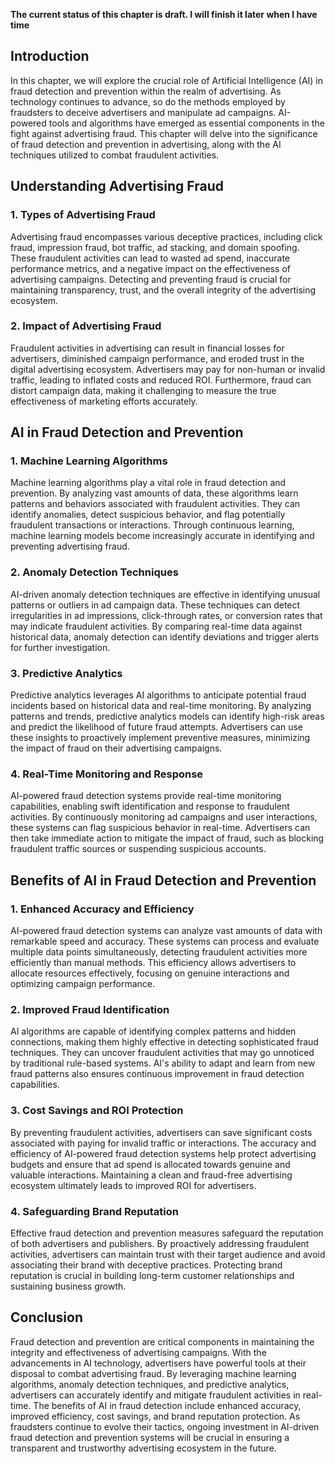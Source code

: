 **The current status of this chapter is draft. I will finish it later when I have time**

Introduction
------------

In this chapter, we will explore the crucial role of Artificial Intelligence (AI) in fraud detection and prevention within the realm of advertising. As technology continues to advance, so do the methods employed by fraudsters to deceive advertisers and manipulate ad campaigns. AI-powered tools and algorithms have emerged as essential components in the fight against advertising fraud. This chapter will delve into the significance of fraud detection and prevention in advertising, along with the AI techniques utilized to combat fraudulent activities.

Understanding Advertising Fraud
-------------------------------

### 1. Types of Advertising Fraud

Advertising fraud encompasses various deceptive practices, including click fraud, impression fraud, bot traffic, ad stacking, and domain spoofing. These fraudulent activities can lead to wasted ad spend, inaccurate performance metrics, and a negative impact on the effectiveness of advertising campaigns. Detecting and preventing fraud is crucial for maintaining transparency, trust, and the overall integrity of the advertising ecosystem.

### 2. Impact of Advertising Fraud

Fraudulent activities in advertising can result in financial losses for advertisers, diminished campaign performance, and eroded trust in the digital advertising ecosystem. Advertisers may pay for non-human or invalid traffic, leading to inflated costs and reduced ROI. Furthermore, fraud can distort campaign data, making it challenging to measure the true effectiveness of marketing efforts accurately.

AI in Fraud Detection and Prevention
------------------------------------

### 1. Machine Learning Algorithms

Machine learning algorithms play a vital role in fraud detection and prevention. By analyzing vast amounts of data, these algorithms learn patterns and behaviors associated with fraudulent activities. They can identify anomalies, detect suspicious behavior, and flag potentially fraudulent transactions or interactions. Through continuous learning, machine learning models become increasingly accurate in identifying and preventing advertising fraud.

### 2. Anomaly Detection Techniques

AI-driven anomaly detection techniques are effective in identifying unusual patterns or outliers in ad campaign data. These techniques can detect irregularities in ad impressions, click-through rates, or conversion rates that may indicate fraudulent activities. By comparing real-time data against historical data, anomaly detection can identify deviations and trigger alerts for further investigation.

### 3. Predictive Analytics

Predictive analytics leverages AI algorithms to anticipate potential fraud incidents based on historical data and real-time monitoring. By analyzing patterns and trends, predictive analytics models can identify high-risk areas and predict the likelihood of future fraud attempts. Advertisers can use these insights to proactively implement preventive measures, minimizing the impact of fraud on their advertising campaigns.

### 4. Real-Time Monitoring and Response

AI-powered fraud detection systems provide real-time monitoring capabilities, enabling swift identification and response to fraudulent activities. By continuously monitoring ad campaigns and user interactions, these systems can flag suspicious behavior in real-time. Advertisers can then take immediate action to mitigate the impact of fraud, such as blocking fraudulent traffic sources or suspending suspicious accounts.

Benefits of AI in Fraud Detection and Prevention
------------------------------------------------

### 1. Enhanced Accuracy and Efficiency

AI-powered fraud detection systems can analyze vast amounts of data with remarkable speed and accuracy. These systems can process and evaluate multiple data points simultaneously, detecting fraudulent activities more efficiently than manual methods. This efficiency allows advertisers to allocate resources effectively, focusing on genuine interactions and optimizing campaign performance.

### 2. Improved Fraud Identification

AI algorithms are capable of identifying complex patterns and hidden connections, making them highly effective in detecting sophisticated fraud techniques. They can uncover fraudulent activities that may go unnoticed by traditional rule-based systems. AI's ability to adapt and learn from new fraud patterns also ensures continuous improvement in fraud detection capabilities.

### 3. Cost Savings and ROI Protection

By preventing fraudulent activities, advertisers can save significant costs associated with paying for invalid traffic or interactions. The accuracy and efficiency of AI-powered fraud detection systems help protect advertising budgets and ensure that ad spend is allocated towards genuine and valuable interactions. Maintaining a clean and fraud-free advertising ecosystem ultimately leads to improved ROI for advertisers.

### 4. Safeguarding Brand Reputation

Effective fraud detection and prevention measures safeguard the reputation of both advertisers and publishers. By proactively addressing fraudulent activities, advertisers can maintain trust with their target audience and avoid associating their brand with deceptive practices. Protecting brand reputation is crucial in building long-term customer relationships and sustaining business growth.

Conclusion
----------

Fraud detection and prevention are critical components in maintaining the integrity and effectiveness of advertising campaigns. With the advancements in AI technology, advertisers have powerful tools at their disposal to combat advertising fraud. By leveraging machine learning algorithms, anomaly detection techniques, and predictive analytics, advertisers can accurately identify and mitigate fraudulent activities in real-time. The benefits of AI in fraud detection include enhanced accuracy, improved efficiency, cost savings, and brand reputation protection. As fraudsters continue to evolve their tactics, ongoing investment in AI-driven fraud detection and prevention systems will be crucial in ensuring a transparent and trustworthy advertising ecosystem in the future.
